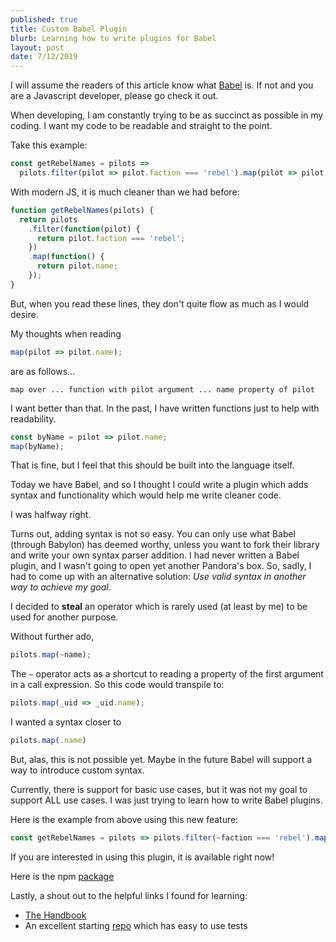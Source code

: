 ```yaml
---
published: true
title: Custom Babel Plugin
blurb: Learning how to write plugins for Babel
layout: post
date: 7/12/2019
---
```


I will assume the readers of this article know what [Babel](https://babeljs.io/) is. If not and you are a Javascript developer, please go check it out.

When developing, I am constantly trying to be as succinct as possible in my coding. I want my code to be readable and straight to the point.

Take this example:

```js
const getRebelNames = pilots =>
  pilots.filter(pilot => pilot.faction === 'rebel').map(pilot => pilot.name);
```

With modern JS, it is much cleaner than we had before:

```js
function getRebelNames(pilots) {
  return pilots
    .filter(function(pilot) {
      return pilot.faction === 'rebel';
    })
    .map(function() {
      return pilot.name;
    });
}
```

But, when you read these lines, they don't quite flow as much as I would desire.

My thoughts when reading

```js
map(pilot => pilot.name);
```

are as follows...

`map over ... function with pilot argument ... name property of pilot`

I want better than that. In the past, I have written functions just to help with readability.

```js
const byName = pilot => pilot.name;
map(byName);
```

That is fine, but I feel that this should be built into the language itself.

Today we have Babel, and so I thought I could write a plugin which adds syntax and functionality which would help me write cleaner code.

I was halfway right.

Turns out, adding syntax is not so easy. You can only use what Babel (through Babylon) has deemed worthy, unless you want to fork their library and write your own syntax parser addition. I had never written a Babel plugin, and I wasn't going to open yet another Pandora's box. So, sadly, I had to come up with an alternative solution: _Use valid syntax in another way to achieve my goal_.

I decided to **steal** an operator which is rarely used (at least by me) to be used for another purpose.

Without further ado,

```js
pilots.map(~name);
```

The `~` operator acts as a shortcut to reading a property of the first argument in a call expression. So this code would transpile to:

```js
pilots.map(_uid => _uid.name);
```

I wanted a syntax closer to

```js
pilots.map(.name)
```

But, alas, this is not possible yet. Maybe in the future Babel will support a way to introduce custom syntax.

Currently, there is support for basic use cases, but it was not my goal to support ALL use cases. I was just trying to learn how to write Babel plugins.

Here is the example from above using this new feature:

```js
const getRebelNames = pilots => pilots.filter(~faction === 'rebel').map(~name);
```

If you are interested in using this plugin, it is available right now!

Here is the npm [package](https://www.npmjs.com/package/babel-plugin-assume-first-argument)

Lastly, a shout out to the helpful links I found for learning:

- [The Handbook](https://github.com/jamiebuilds/babel-handbook/blob/master/translations/en/plugin-handbook.md)
- An excellent starting [repo](https://github.com/40x/babel-plugin-runtime-logger) which has easy to use tests
